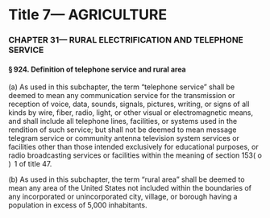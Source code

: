 
# Title 7— AGRICULTURE
### CHAPTER 31— RURAL ELECTRIFICATION AND TELEPHONE SERVICE
#### § 924. Definition of telephone service and rural area

(a) As used in this subchapter, the term “telephone service” shall be deemed to mean any communication service for the transmission or reception of voice, data, sounds, signals, pictures, writing, or signs of all kinds by wire, fiber, radio, light, or other visual or electromagnetic means, and shall include all telephone lines, facilities, or systems used in the rendition of such service; but shall not be deemed to mean message telegram service or community antenna television system services or facilities other than those intended exclusively for educational purposes, or radio broadcasting services or facilities within the meaning of section 153( o )  1 of title 47.

(b) As used in this subchapter, the term “rural area” shall be deemed to mean any area of the United States not included within the boundaries of any incorporated or unincorporated city, village, or borough having a population in excess of 5,000 inhabitants.
